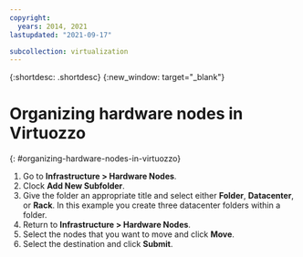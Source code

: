 ```yaml
---
copyright:
  years: 2014, 2021
lastupdated: "2021-09-17"

subcollection: virtualization
---
```

{:shortdesc: .shortdesc}
{:new_window: target="_blank"}

# Organizing hardware nodes in Virtuozzo
{: #organizing-hardware-nodes-in-virtuozzo}

1. Go to **Infrastructure > Hardware Nodes**.
2. Clock **Add New Subfolder**.
3. Give the folder an appropriate title and select either **Folder**, **Datacenter**, or **Rack**.  In this example you create three datacenter folders within a folder. 
   <!--Many people may then create additional folders or racks for their specific customers, should they choose to resell Virtuozzo Hardware Nodes.-->
   <!--4. Review your structure and move as needed.-->
4. Return to **Infrastructure > Hardware Nodes**.
5. Select the nodes that you want to move and click **Move**.
6. Select the destination and click **Submit**.
